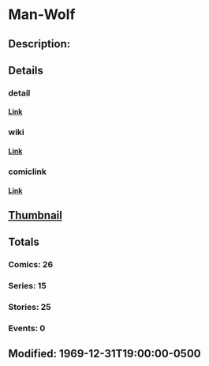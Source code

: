 # Man-Wolf
## Description: 
## Details
### detail
#### [Link](http://marvel.com/characters/1354/man-wolf?utm_campaign=apiRef&utm_source=225578a89fc76f3d20fbffda5d17a88d)
### wiki
#### [Link](http://marvel.com/universe/Jameson,_John?utm_campaign=apiRef&utm_source=225578a89fc76f3d20fbffda5d17a88d)
### comiclink
#### [Link](http://marvel.com/comics/characters/1010811/man-wolf?utm_campaign=apiRef&utm_source=225578a89fc76f3d20fbffda5d17a88d)
## [Thumbnail](http://i.annihil.us/u/prod/marvel/i/mg/6/90/4c7c641e86d14.jpg)
## Totals
### Comics: 26
### Series: 15
### Stories: 25
### Events: 0
## Modified: 1969-12-31T19:00:00-0500
